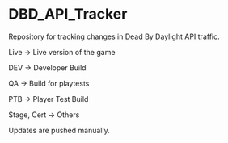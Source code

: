 # DBD_API_Tracker
Repository for tracking changes in Dead By Daylight API traffic.

Live -> Live version of the game

DEV -> Developer Build

QA -> Build for playtests

PTB -> Player Test Build

Stage, Cert -> Others

Updates are pushed manually. 
